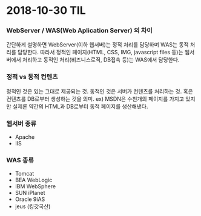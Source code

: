 # 2018-10-30 TIL

### WebServer / WAS(Web Aplication Server) 의 차이
간단하게 설명하면 WebServer(이하 웹서버)는 정적 처리를 담당하며 WAS는 동적 처리를 담당한다. 따라서 정적인 페이지(HTML, CSS, IMG, javascript files 등)는 웹서버에서 처리하고 동적인 처리(비즈니스로직, DB접속 등)는 WAS에서 담당한다.

### 정적 vs 동적 컨텐츠
정적인 것은 있는 그대로 제공되는 것. 동적인 것은 서버가 컨텐츠를 처리하는 것. 혹은 컨텐츠를 DB로부터 생성하는 것을 의미. ex) MSDN은 수천개의 페이지를 가지고 있지만 실제론 약간의 HTML과 DB로부터 동적 페이지를 생산해낸다.  

### 웹서버 종류
* Apache
* IIS

### WAS 종류
* Tomcat
* BEA WebLogic
* IBM WebSphere
* SUN iPlanet
* Oracle 9iAS
* jeus (킹갓국산) 

